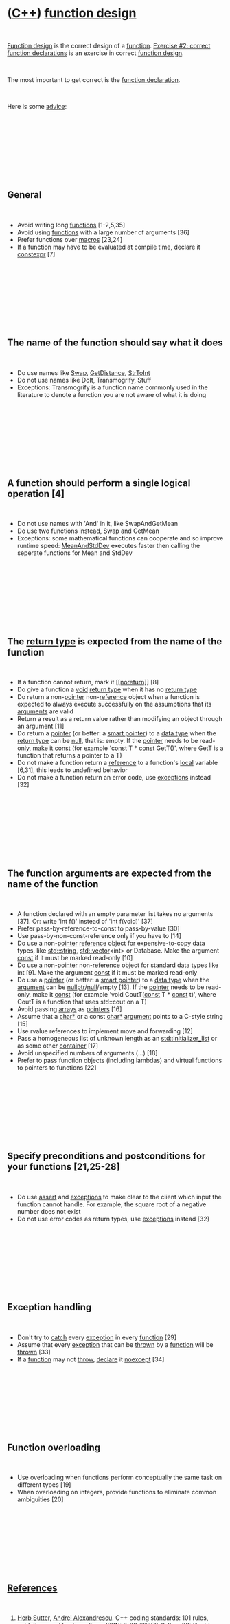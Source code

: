 



 

 

 

 

 

([C++](Cpp.md)) [function design](CppFunctionDesign.md)
=========================================================

 

[Function design](CppFunctionDesign.md) is the correct design of a
[function](CppFunction.md). [Exercise \#2: correct function
declarations](CppExerciseCorrectFunctionDeclarations.md) is an exercise
in correct [function design](CppFunctionDesign.md).

 

The most important to get correct is the [function
declaration](CppFunctionDeclaration.md).

 

Here is some [advice](CppAdvice.md):

 

 

 

 

 

General
-------

 

-   Avoid writing long [functions](CppFunction.md) \[1-2,5,35\]
-   Avoid using [functions](CppFunction.md) with a large number of
    arguments \[36\]
-   Prefer functions over [macros](CppMacro.md) \[23,24\]
-   If a function may have to be evaluated at compile time, declare it
    [constexpr](CppConstexpr.md) \[7\]

 

 

 

 

 

The name of the function should say what it does
------------------------------------------------

 

-   Do use names like [Swap](CppSwap.md),
    [GetDistance](CppGetDistance.md), [StrToInt](CppStrToInt.md)
-   Do not use names like DoIt, Transmogrify, Stuff
-   Exceptions: Transmogrify is a function name commonly used in the
    literature to denote a function you are not aware of what it is
    doing

 

 

 

 

 

A function should perform a single logical operation \[4\]
----------------------------------------------------------

 

-   Do not use names with 'And' in it, like SwapAndGetMean
-   Do use two functions instead, Swap and GetMean
-   Exceptions: some mathematical functions can cooperate and so improve
    runtime speed: [MeanAndStdDev](CppMeanAndStdDev.md) executes faster
    then calling the seperate functions for Mean and StdDev

 

 

 

 

 

The [return type](CppReturnType.md) is expected from the name of the function
------------------------------------------------------------------------------

 

-   If a function cannot return, mark it
    [\[\[noreturn\]\]](CppNoreturn.md) \[8\]
-   Do give a function a [void](CppVoid.md) [return
    type](CppReturnType.md) when it has no [return
    type](CppReturnType.md)
-   Do return a non-[pointer](CppPointer.md)
    non-[reference](CppReference.md) object when a function is expected
    to always execute successfully on the assumptions that its
    [arguments](CppArgument.md) are valid
-   Return a result as a return value rather than modifying an object
    through an argument \[11\]
-   Do return a [pointer](CppPointer.md) (or better: a [smart
    pointer](CppSmartPointer.md)) to a [data type](CppDataType.md)
    when the [return type](CppReturnType.md) can be
    [null](CppNull.md), that is: empty. If the
    [pointer](CppPointer.md) needs to be read-only, make it
    [const](CppConst.md) (for example '[const](CppConst.md) T \*
    [const](CppConst.md) GetT()', where GetT is a function that returns
    a pointer to a T)
-   Do not make a function return a [reference](CppReference.md) to a
    function's [local](CppLocal.md) variable \[6,31\], this leads to
    undefined behavior
-   Do not make a function return an error code, use
    [exceptions](CppException.md) instead \[32\]

 

 

 

 

 

The function arguments are expected from the name of the function
-----------------------------------------------------------------

 

-   A function declared with an empty parameter list takes no
    arguments \[37\]. Or: write 'int f()' instead of 'int f(void)'
    \[37\]
-   Prefer pass-by-reference-to-const to pass-by-value \[30\]
-   Use pass-by-non-const-reference only if you have to \[14\]
-   Do use a non-[pointer](CppPointer.md) [reference](CppReference.md)
    object for expensive-to-copy data types, like
    [std::string](CppString.md),
    [std::vector](CppVector.md)&lt;int&gt; or Database. Make the
    argument [const](CppConst.md) if it must be marked read-only \[10\]
-   Do use a non-[pointer](CppPointer.md)
    non-[reference](CppReference.md) object for standard data types
    like int \[9\]. Make the argument [const](CppConst.md) if it must
    be marked read-only
-   Do use a [pointer](CppPointer.md) (or better: a [smart
    pointer](CppSmartPointer.md)) to a [data type](CppDataType.md)
    when the [argument](CppArgument.md) can be
    [nullptr](CppNullptr.md)/[null](CppNull.md)/empty \[13\]. If the
    [pointer](CppPointer.md) needs to be read-only, make it
    [const](CppConst.md) (for example 'void CoutT([const](CppConst.md)
    T \* [const](CppConst.md) t)', where CoutT is a function that uses
    std::cout on a T)
-   Avoid passing [arrays](CppArray.md) as [pointers](CppPointer.md)
    \[16\]
-   Assume that a [char\*](CppCharPointer.md) or a const
    [char\*](CppCharPointer.md) [argument](CppArgument.md) points to a
    C-style string \[15\]
-   Use rvalue references to implement move and forwarding \[12\]
-   Pass a homogeneous list of unknown length as an
    [std::initializer\_list](CppInitializer_list.md) or as some other
    [container](CppContainer.md) \[17\]
-   Avoid unspecified numbers of arguments (...) \[18\]
-   Prefer to pass function objects (including lambdas) and virtual
    functions to pointers to functions \[22\]

 

 

 

 

 

Specify preconditions and postconditions for your functions \[21,25-28\]
------------------------------------------------------------------------

 

-   Do use [assert](CppAssert.md) and [exceptions](CppException.md) to
    make clear to the client which input the function cannot handle. For
    example, the square root of a negative number does not exist
-   Do not use error codes as return types, use
    [exceptions](CppException.md) instead \[32\]

 

 

 

 

 

Exception handling
------------------

 

-   Don't try to [catch](CppCatch.md) every
    [exception](CppException.md) in every [function](CppFunction.md)
    \[29\]
-   Assume that every [exception](CppException.md) that can be
    [thrown](CppThrow.md) by a [function](CppFunction.md) will be
    [thrown](CppThrow.md) \[33\]
-   If a [function](CppFunction.md) may not [throw](CppThrow.md),
    [declare](CppDeclaration.md) it [noexcept](CppNoexcept.md) \[34\]

 

 

 

 

 

Function overloading
--------------------

 

-   Use overloading when functions perform conceptually the same task on
    different types \[19\]
-   When overloading on integers, provide functions to eliminate common
    ambiguities \[20\]

 

 

 

 

 

[References](CppReferences.md)
-------------------------------

 

1.  [Herb Sutter](CppHerbSutter.md), [Andrei
    Alexandrescu](CppAndreiAlexandrescu.md). C++ coding standards: 101
    rules, guidelines, and best practices. ISBN: 0-32-111358-6. Item 20:
    'Avoid long functions. Avoid deep nesting'
2.  Joint Strike Fighter Air Vehicle C++ Coding Standards for the System
    Development and Demonstration Program. Document Number 2RDU00001
    Rev C. December 2005. AV Rule 1: 'Any one function (or method) will
    contain no more than 200 logical source lines of code.'
3.  [Bjarne Stroustrup](CppBjarneStroustrup.md). The C++ Programming
    Language (4th edition). 2013. ISBN: 978-0-321-56384-2. Chapter 12.7.
    Advice. page 341: '\[1\] "Package meaningful operations as carefully
    named functions'
4.  [Bjarne Stroustrup](CppBjarneStroustrup.md). The C++ Programming
    Language (4th edition). 2013. ISBN: 978-0-321-56384-2. Chapter 12.7.
    Advice. page 341: '\[2\] A function should perform a single logical
    operation'
5.  [Bjarne Stroustrup](CppBjarneStroustrup.md). The C++ Programming
    Language (4th edition). 2013. ISBN: 978-0-321-56384-2. Chapter 12.7.
    Advice. page 341: '\[3\] Keep functions short'
6.  [Bjarne Stroustrup](CppBjarneStroustrup.md). The C++ Programming
    Language (4th edition). 2013. ISBN: 978-0-321-56384-2. Chapter 12.7.
    Advice. page 341: '\[4\] Don't return pointers or references to
    local variables'
7.  [Bjarne Stroustrup](CppBjarneStroustrup.md). The C++ Programming
    Language (4th edition). 2013. ISBN: 978-0-321-56384-2. Chapter 12.7.
    Advice. page 341: '\[5\] If a function may have to be evaluated at
    compile time, declare it constexpr'
8.  [Bjarne Stroustrup](CppBjarneStroustrup.md). The C++ Programming
    Language (4th edition). 2013. ISBN: 978-0-321-56384-2. Chapter 12.7.
    Advice. page 341: '\[6\] If a function cannot return, mark it
    \[\[noreturn\]\]'
9.  [Bjarne Stroustrup](CppBjarneStroustrup.md). The C++ Programming
    Language (4th edition). 2013. ISBN: 978-0-321-56384-2. Chapter 12.7.
    Advice. page 341: '\[7\] Use pass-by-value for small objects'
10. [Bjarne Stroustrup](CppBjarneStroustrup.md). The C++ Programming
    Language (4th edition). 2013. ISBN: 978-0-321-56384-2. Chapter 12.7.
    Advice. page 341: '\[8\] Use pass-by-const-reference to pass large
    values that you don't need to modify'
11. [Bjarne Stroustrup](CppBjarneStroustrup.md). The C++ Programming
    Language (4th edition). 2013. ISBN: 978-0-321-56384-2. Chapter 12.7.
    Advice. page 341: '\[9\] Return a result as a return value rather
    than modifying an object through an argument'
12. [Bjarne Stroustrup](CppBjarneStroustrup.md). The C++ Programming
    Language (4th edition). 2013. ISBN: 978-0-321-56384-2. Chapter 12.7.
    Advice. page 341: '\[10\] Use rvalue references to implement move
    and forwarding'
13. [Bjarne Stroustrup](CppBjarneStroustrup.md). The C++ Programming
    Language (4th edition). 2013. ISBN: 978-0-321-56384-2. Chapter 12.7.
    Advice. page 341: '\[11\] Pass a pointer if "no object" is a valid
    alternative (and represent "no object" by nullptr)'
14. [Bjarne Stroustrup](CppBjarneStroustrup.md). The C++ Programming
    Language (4th edition). 2013. ISBN: 978-0-321-56384-2. Chapter 12.7.
    Advice. page 341: '\[12\] Use pass-by-non-const-reference only if
    you have to'
15. [Bjarne Stroustrup](CppBjarneStroustrup.md). The C++ Programming
    Language (4th edition). 2013. ISBN: 978-0-321-56384-2. Chapter 12.7.
    Advice. page 341: '\[14\] Assume that a char\* or a const char\*
    argument points to a C-style string'
16. [Bjarne Stroustrup](CppBjarneStroustrup.md). The C++ Programming
    Language (4th edition). 2013. ISBN: 978-0-321-56384-2. Chapter 12.7.
    Advice. page 341: '\[15\] Avoid passing arrays as pointers'
17. [Bjarne Stroustrup](CppBjarneStroustrup.md). The C++ Programming
    Language (4th edition). 2013. ISBN: 978-0-321-56384-2. Chapter 12.7.
    Advice. page 341: '\[16\] Pass a homogeneous list of unknown length
    as an initializer\_list (or as some other container)'
18. [Bjarne Stroustrup](CppBjarneStroustrup.md). The C++ Programming
    Language (4th edition). 2013. ISBN: 978-0-321-56384-2. Chapter 12.7.
    Advice. page 341: '\[17\] Avoid unspecified numbers of arguments
    (...)'
19. [Bjarne Stroustrup](CppBjarneStroustrup.md). The C++ Programming
    Language (4th edition). 2013. ISBN: 978-0-321-56384-2. Chapter 12.7.
    Advice. page 341: '\[18\] Use overloading when functions perform
    conceptually the same task on different types'
20. [Bjarne Stroustrup](CppBjarneStroustrup.md). The C++ Programming
    Language (4th edition). 2013. ISBN: 978-0-321-56384-2. Chapter 12.7.
    Advice. page 341: '\[19\] When overloading on integers, provide
    functions to eliminate common ambiguities'
21. [Bjarne Stroustrup](CppBjarneStroustrup.md). The C++ Programming
    Language (4th edition). 2013. ISBN: 978-0-321-56384-2. Chapter 12.7.
    Advice. page 341: '\[20\] Specify preconditions and postconditions
    for your functions'
22. [Bjarne Stroustrup](CppBjarneStroustrup.md). The C++ Programming
    Language (4th edition). 2013. ISBN: 978-0-321-56384-2. Chapter 12.7.
    Advice. page 341: '\[21\] Prefer function objects
    (including lambdas) and virtual functions to pointers to functions'
23. [Bjarne Stroustrup](CppBjarneStroustrup.md). The C++ Programming
    Language (4th edition). 2013. ISBN: 978-0-321-56384-2. Chapter 12.7.
    Advice. page 341: '\[22\] Avoid macros'
24. [Herb Sutter](CppHerbSutter.md), [Andrei
    Alexandrescu](CppAndreiAlexandrescu.md). C++ coding standards: 101
    rules, guidelines, and best practices. 2005. ISBN: 0-32-111358-6.
    Item 16: 'Avoid macro's'.
25. [Herb Sutter](CppHerbSutter.md), [Andrei
    Alexandrescu](CppAndreiAlexandrescu.md). C++ coding standards: 101
    rules, guidelines, and best practices. ISBN: 0-32-111358-6. Chapter
    68: 'Assert liberally to document internal assumptions and
    invariants'
26. [Bjarne Stroustrup](CppBjarneStroustrup.md). The C++ Programming
    Language (3rd edition). 1997. ISBN: 0-201-88954-4. Advice 24.5.18:
    'Explicitly express preconditions, postconditions, and other
    assertions as assertions'
27. Steve McConnell. Code Complete (2nd edition). 2004.
    ISBN: -735619670. Chapter 8.2 'Assertions', paragraph 'Guidelines
    for using asserts': 'Use assertions to document and verify
    preconditions and postconditions'
28. Steve McConnell. Code Complete (2nd edition). 2004.
    ISBN: -735619670. Chapter 8.2 'Assertions', paragraph 'Guidelines
    for using asserts': 'Use assertions for conditions that should
    never occur'.
29. [Bjarne Stroustrup](CppBjarneStroustrup.md). The C++ Programming
    Language (4th edition). 2013. ISBN: 978-0-321-56384-2. Chapter 13.7.
    Advice. page 387: '\[8\] 'Don't try to catch every exception in
    every function'
30. [Scott Meyers](CppScottMeyers.md). Effective C++ (3rd edition).
    ISBN: 0-321-33487-6. Item 20: Prefer pass-by-reference-to-const
    to pass-by-value.
31. [Scott Meyers](CppScottMeyers.md). Effective C++ (3rd edition).
    ISBN: 0-321-33487-6. Item 21: Don't try to return a reference when
    you must return an object.
32. [Bjarne Stroustrup](CppBjarneStroustrup.md). The C++ Programming
    Language (4th edition). 2013. ISBN: 978-0-321-56384-2. Chapter 13.7.
    Advice. page 386: '\[3\] Use exceptions for error handling'
33. [Bjarne Stroustrup](CppBjarneStroustrup.md). The C++ Programming
    Language (4th edition). 2013. ISBN: 978-0-321-56384-2. Chapter 13.7.
    Advice. page 387: '\[33\] Assume that every exception that can be
    thrown by a function will be thrown'
34. [Bjarne Stroustrup](CppBjarneStroustrup.md). The C++ Programming
    Language (4th edition). 2013. ISBN: 978-0-321-56384-2. Chapter 13.7.
    Advice, page 387: '\[23\] If your function may not throw, declare it
    noexcept'
35. [Bruce Eckel](CppBruceEckel.md). Thinking in C++, second edition,
    volume 1. 2000. ISBN: 0-13-979809-9. Chapter B:
    Programming Guidelines. Item 15: 'Watch for long member
    function definitions. A function that is long and complicated is
    difficult and expensive to maintain, and is probably trying to do
    too much all by itself. If you see such a function, it indicates
    that, at the least, it should be broken up into multiple functions.
    It may also suggest the creation of a new class.'
36. [Bruce Eckel](CppBruceEckel.md). Thinking in C++, second edition,
    volume 1. 2000. ISBN: 0-13-979809-9. Chapter B:
    Programming Guidelines. Item 16: 'Watch for long argument lists.
    Function calls then become difficult to write, read and maintain.
    Instead, try to move the member function to a class where it
    is (more) appropriate, and/or pass objects in as arguments.'
37. Working Draft, Standard for Programming Language C++.
    2014-08-22. N3936. Paragraph C.1.7. First change. 'In C++, a
    function declared with an empty parameter list takes no arguments.
    In C, an empty parameter list means that the number and type of the
    function arguments are unknown.'

 

 

 

 

 





 



